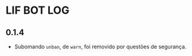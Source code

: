 LIF BOT LOG
===========

## 0.1.4
- Subomando `unban`, de `warn`, foi removido por questões de segurança.

